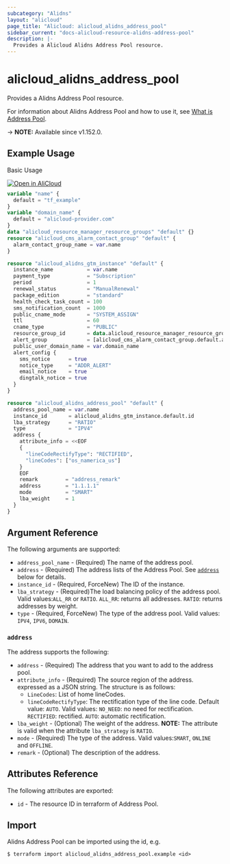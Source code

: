 ```yaml
---
subcategory: "Alidns"
layout: "alicloud"
page_title: "Alicloud: alicloud_alidns_address_pool"
sidebar_current: "docs-alicloud-resource-alidns-address-pool"
description: |-
  Provides a Alicloud Alidns Address Pool resource.
---
```


# alicloud_alidns_address_pool

Provides a Alidns Address Pool resource.

For information about Alidns Address Pool and how to use it, see [What is Address Pool](https://www.alibabacloud.com/help/doc-detail/189621.html).

-> **NOTE:** Available since v1.152.0.

## Example Usage

Basic Usage

<div style="display: block;margin-bottom: 40px;"><div class="oics-button" style="float: right;position: absolute;margin-bottom: 10px;">
  <a href="https://api.aliyun.com/api-tools/terraform?resource=alicloud_alidns_address_pool&exampleId=66c68e52-2208-5c71-a3af-b408d85f87661eefaeea&activeTab=example&spm=docs.r.alidns_address_pool.0.66c68e5222&intl_lang=EN_US" target="_blank">
    <img alt="Open in AliCloud" src="https://img.alicdn.com/imgextra/i1/O1CN01hjjqXv1uYUlY56FyX_!!6000000006049-55-tps-254-36.svg" style="max-height: 44px; max-width: 100%;">
  </a>
</div></div>

```terraform
variable "name" {
  default = "tf_example"
}
variable "domain_name" {
  default = "alicloud-provider.com"
}
data "alicloud_resource_manager_resource_groups" "default" {}
resource "alicloud_cms_alarm_contact_group" "default" {
  alarm_contact_group_name = var.name
}

resource "alicloud_alidns_gtm_instance" "default" {
  instance_name           = var.name
  payment_type            = "Subscription"
  period                  = 1
  renewal_status          = "ManualRenewal"
  package_edition         = "standard"
  health_check_task_count = 100
  sms_notification_count  = 1000
  public_cname_mode       = "SYSTEM_ASSIGN"
  ttl                     = 60
  cname_type              = "PUBLIC"
  resource_group_id       = data.alicloud_resource_manager_resource_groups.default.groups.0.id
  alert_group             = [alicloud_cms_alarm_contact_group.default.alarm_contact_group_name]
  public_user_domain_name = var.domain_name
  alert_config {
    sms_notice      = true
    notice_type     = "ADDR_ALERT"
    email_notice    = true
    dingtalk_notice = true
  }
}

resource "alicloud_alidns_address_pool" "default" {
  address_pool_name = var.name
  instance_id       = alicloud_alidns_gtm_instance.default.id
  lba_strategy      = "RATIO"
  type              = "IPV4"
  address {
    attribute_info = <<EOF
    {
      "lineCodeRectifyType": "RECTIFIED",
      "lineCodes": ["os_namerica_us"]
    }
    EOF
    remark         = "address_remark"
    address        = "1.1.1.1"
    mode           = "SMART"
    lba_weight     = 1
  }
}
```

## Argument Reference

The following arguments are supported:
* `address_pool_name` - (Required) The name of the address pool.
* `address` - (Required) The address lists of the Address Pool. See [`address`](#address) below for details.
* `instance_id` - (Required, ForceNew) The ID of the instance.
* `lba_strategy` - (Required)The load balancing policy of the address pool. Valid values:`ALL_RR` or `RATIO`. `ALL_RR`: returns all addresses. `RATIO`: returns addresses by weight.
* `type` - (Required, ForceNew) The type of the address pool. Valid values: `IPV4`, `IPV6`, `DOMAIN`.

### `address`

The address supports the following:
* `address` - (Required) The address that you want to add to the address pool.
* `attribute_info` - (Required) The source region of the address. expressed as a JSON string. The structure is as follows:
  * `LineCodes`: List of home lineCodes.
  * `lineCodeRectifyType`: The rectification type of the line code. Default value: `AUTO`. Valid values: `NO_NEED`: no need for rectification. `RECTIFIED`: rectified. `AUTO`: automatic rectification.
* `lba_weight` - (Optional) The weight of the address. **NOTE:** The attribute is valid when the attribute `lba_strategy` is `RATIO`.
* `mode` - (Required) The type of the address. Valid values:`SMART`, `ONLINE` and `OFFLINE`.
* `remark` - (Optional) The description of the address.

## Attributes Reference

The following attributes are exported:

* `id` - The resource ID in terraform of Address Pool.

## Import

Alidns Address Pool can be imported using the id, e.g.

```shell
$ terraform import alicloud_alidns_address_pool.example <id>
```